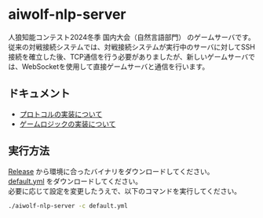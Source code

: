# aiwolf-nlp-server

人狼知能コンテスト2024冬季 国内大会（自然言語部門） のゲームサーバです。  
従来の対戦接続システムでは、対戦接続システムが実行中のサーバに対してSSH接続を確立した後、TCP通信を行う必要がありましたが、新しいゲームサーバでは、WebSocketを使用して直接ゲームサーバと通信を行います。  

## ドキュメント

- [プロトコルの実装について](./doc/protocol.md)
- [ゲームロジックの実装について](./doc/logic.md)

## 実行方法

[Release](https://github.com/kano-lab/aiwolf-nlp-server/releases/latest) から環境に合ったバイナリをダウンロードしてください。  
[default.yml](https://github.com/kano-lab/aiwolf-nlp-server/releases/download/latest/default.yml) をダウンロードしてください。  
必要に応じて設定を変更したうえで、以下のコマンドを実行してください。  

```bash
./aiwolf-nlp-server -c default.yml
```
